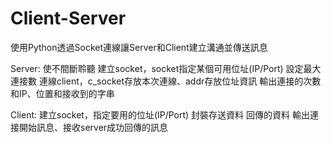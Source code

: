 # Client-Server
使用Python透過Socket連線讓Server和Client建立溝通並傳送訊息

Server:
使不間斷聆聽
建立socket，socket指定某個可用位址(IP/Port)
設定最大連接數
連線client，c_socket存放本次連線、addr存放位址資訊
輸出連接的次數和IP、位置和接收到的字串

Client:
建立socket，指定要用的位址(IP/Port)
封裝存送資料
回傳的資料
輸出連接開始訊息、接收server成功回傳的訊息


